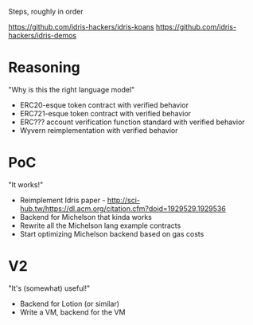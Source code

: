 Steps, roughly in order

https://github.com/idris-hackers/idris-koans
https://github.com/idris-hackers/idris-demos

# Reasoning

"Why is this the right language model"

- ERC20-esque token contract with verified behavior
- ERC721-esque token contract with verified behavior
- ERC??? account verification function standard with verified behavior
- Wyvern reimplementation with verified behavior

# PoC

"It works!"

- Reimplement Idris paper - http://sci-hub.tw/https://dl.acm.org/citation.cfm?doid=1929529.1929536
- Backend for Michelson that kinda works
- Rewrite all the Michelson lang example contracts
- Start optimizing Michelson backend based on gas costs

# V2

"It's (somewhat) useful!"

- Backend for Lotion (or similar)
- Write a VM, backend for the VM
